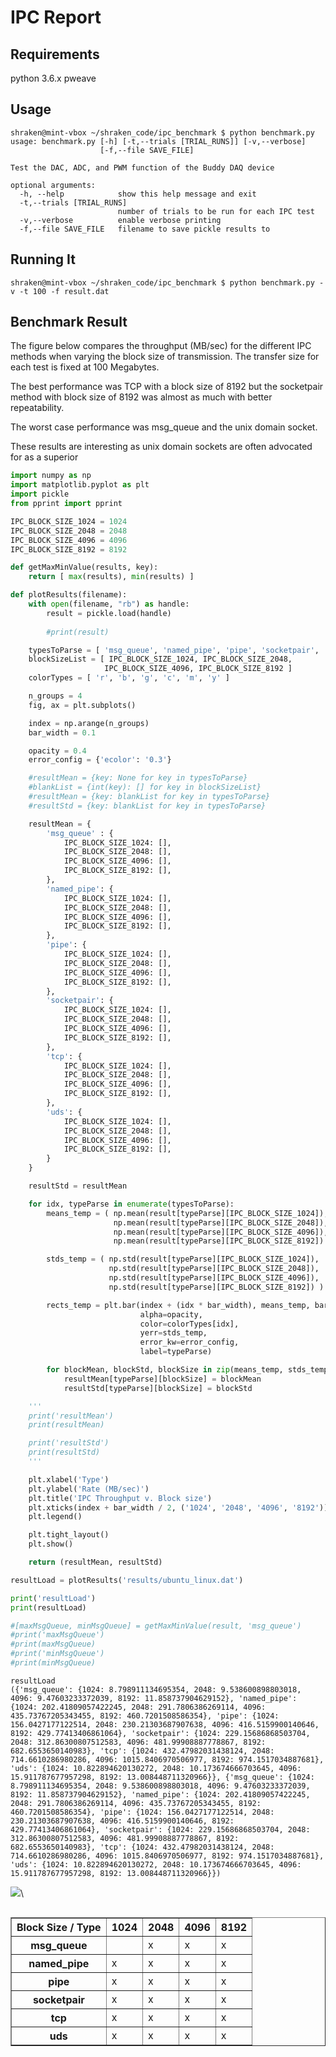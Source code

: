 # IPC Report

## Requirements

python 3.6.x
pweave

## Usage

```console
shraken@mint-vbox ~/shraken_code/ipc_benchmark $ python benchmark.py 
usage: benchmark.py [-h] [-t,--trials [TRIAL_RUNS]] [-v,--verbose]
                    [-f,--file SAVE_FILE]

Test the DAC, ADC, and PWM function of the Buddy DAQ device

optional arguments:
  -h, --help            show this help message and exit
  -t,--trials [TRIAL_RUNS]
                        number of trials to be run for each IPC test
  -v,--verbose          enable verbose printing
  -f,--file SAVE_FILE   filename to save pickle results to
```

## Running It

```console
shraken@mint-vbox ~/shraken_code/ipc_benchmark $ python benchmark.py -v -t 100 -f result.dat
```

## Benchmark Result

The figure below compares the throughput (MB/sec) for the different IPC methods when varying the block
size of transmission.  The transfer size for each test is fixed at 100 Megabytes.  

The best performance was TCP with a block size of 8192 but the socketpair
method with block size of 8192 was almost as much with better repeatability.

The worst case performance was msg_queue and the unix domain socket.

These results are interesting as unix domain sockets are often advocated
for as a superior 


```python
import numpy as np
import matplotlib.pyplot as plt
import pickle
from pprint import pprint

IPC_BLOCK_SIZE_1024 = 1024
IPC_BLOCK_SIZE_2048 = 2048
IPC_BLOCK_SIZE_4096 = 4096
IPC_BLOCK_SIZE_8192 = 8192

def getMaxMinValue(results, key):
    return [ max(results), min(results) ]

def plotResults(filename):
    with open(filename, "rb") as handle:
        result = pickle.load(handle)
    
        #print(result)

    typesToParse = [ 'msg_queue', 'named_pipe', 'pipe', 'socketpair', 'tcp', 'uds' ]
    blockSizeList = [ IPC_BLOCK_SIZE_1024, IPC_BLOCK_SIZE_2048, 
                     IPC_BLOCK_SIZE_4096, IPC_BLOCK_SIZE_8192 ]
    colorTypes = [ 'r', 'b', 'g', 'c', 'm', 'y' ]

    n_groups = 4
    fig, ax = plt.subplots()

    index = np.arange(n_groups)
    bar_width = 0.1

    opacity = 0.4
    error_config = {'ecolor': '0.3'}

    #resultMean = {key: None for key in typesToParse}
    #blankList = {int(key): [] for key in blockSizeList}
    #resultMean = {key: blankList for key in typesToParse}
    #resultStd = {key: blankList for key in typesToParse}

    resultMean = {
        'msg_queue' : {
            IPC_BLOCK_SIZE_1024: [],
            IPC_BLOCK_SIZE_2048: [],
            IPC_BLOCK_SIZE_4096: [],
            IPC_BLOCK_SIZE_8192: [],
        },
        'named_pipe': {
            IPC_BLOCK_SIZE_1024: [],
            IPC_BLOCK_SIZE_2048: [],
            IPC_BLOCK_SIZE_4096: [],
            IPC_BLOCK_SIZE_8192: [],
        },
        'pipe': {
            IPC_BLOCK_SIZE_1024: [],
            IPC_BLOCK_SIZE_2048: [],
            IPC_BLOCK_SIZE_4096: [],
            IPC_BLOCK_SIZE_8192: [],
        },
        'socketpair': {
            IPC_BLOCK_SIZE_1024: [],
            IPC_BLOCK_SIZE_2048: [],
            IPC_BLOCK_SIZE_4096: [],
            IPC_BLOCK_SIZE_8192: [],
        },
        'tcp': {
            IPC_BLOCK_SIZE_1024: [],
            IPC_BLOCK_SIZE_2048: [],
            IPC_BLOCK_SIZE_4096: [],
            IPC_BLOCK_SIZE_8192: [],
        },
        'uds': {
            IPC_BLOCK_SIZE_1024: [],
            IPC_BLOCK_SIZE_2048: [],
            IPC_BLOCK_SIZE_4096: [],
            IPC_BLOCK_SIZE_8192: [],
        }
    }

    resultStd = resultMean

    for idx, typeParse in enumerate(typesToParse):
        means_temp = ( np.mean(result[typeParse][IPC_BLOCK_SIZE_1024]),
                       np.mean(result[typeParse][IPC_BLOCK_SIZE_2048]),
                       np.mean(result[typeParse][IPC_BLOCK_SIZE_4096]),
                       np.mean(result[typeParse][IPC_BLOCK_SIZE_8192]) )

        stds_temp = ( np.std(result[typeParse][IPC_BLOCK_SIZE_1024]),
                      np.std(result[typeParse][IPC_BLOCK_SIZE_2048]),
                      np.std(result[typeParse][IPC_BLOCK_SIZE_4096]),
                      np.std(result[typeParse][IPC_BLOCK_SIZE_8192]) )

        rects_temp = plt.bar(index + (idx * bar_width), means_temp, bar_width,
                             alpha=opacity,
                             color=colorTypes[idx],
                             yerr=stds_temp,
                             error_kw=error_config,
                             label=typeParse)

        for blockMean, blockStd, blockSize in zip(means_temp, stds_temp, blockSizeList):
            resultMean[typeParse][blockSize] = blockMean
            resultStd[typeParse][blockSize] = blockStd

    '''
    print('resultMean')
    print(resultMean)

    print('resultStd')
    print(resultStd)
    '''

    plt.xlabel('Type')
    plt.ylabel('Rate (MB/sec)')
    plt.title('IPC Throughput v. Block size')
    plt.xticks(index + bar_width / 2, ('1024', '2048', '4096', '8192'))
    plt.legend()

    plt.tight_layout()
    plt.show()

    return (resultMean, resultStd)

resultLoad = plotResults('results/ubuntu_linux.dat')

print('resultLoad')
print(resultLoad)

#[maxMsgQueue, minMsgQueue] = getMaxMinValue(result, 'msg_queue')
#print('maxMsgQueue')
#print(maxMsgQueue)
#print('minMsgQueue')
#print(minMsgQueue)
```

```
resultLoad
({'msg_queue': {1024: 8.798911134695354, 2048: 9.538600898803018,
4096: 9.47603233372039, 8192: 11.858737904629152}, 'named_pipe':
{1024: 202.41809057422245, 2048: 291.7806386269114, 4096:
435.73767205343455, 8192: 460.7201508586354}, 'pipe': {1024:
156.0427177122514, 2048: 230.21303687907638, 4096: 416.5159900140646,
8192: 429.77413406861064}, 'socketpair': {1024: 229.15686868503704,
2048: 312.86300807512583, 4096: 481.99908887778867, 8192:
682.6553650140983}, 'tcp': {1024: 432.47982031438124, 2048:
714.6610286980286, 4096: 1015.8406970506977, 8192: 974.1517034887681},
'uds': {1024: 10.822894620130272, 2048: 10.173674666703645, 4096:
15.911787677957298, 8192: 13.008448711320966}}, {'msg_queue': {1024:
8.798911134695354, 2048: 9.538600898803018, 4096: 9.47603233372039,
8192: 11.858737904629152}, 'named_pipe': {1024: 202.41809057422245,
2048: 291.7806386269114, 4096: 435.73767205343455, 8192:
460.7201508586354}, 'pipe': {1024: 156.0427177122514, 2048:
230.21303687907638, 4096: 416.5159900140646, 8192:
429.77413406861064}, 'socketpair': {1024: 229.15686868503704, 2048:
312.86300807512583, 4096: 481.99908887778867, 8192:
682.6553650140983}, 'tcp': {1024: 432.47982031438124, 2048:
714.6610286980286, 4096: 1015.8406970506977, 8192: 974.1517034887681},
'uds': {1024: 10.822894620130272, 2048: 10.173674666703645, 4096:
15.911787677957298, 8192: 13.008448711320966}})
```

![](figures/ipc_report_figure1_1.png)\


<div style="max-height:1000px;max-width:1500px;overflow:auto;">
<table border="1" class="dataframe">
<thead>
    <tr style="text-align: right;">
        <th>Block Size / Type</th>
        <th>1024</th>
        <th>2048</th>
        <th>4096</th>
        <th>8192</th>
    </tr>
</thead>
<tbody>
    <tr>
        <th>msg_queue</th>
        <td></td>
        <td>x</td>
        <td>x</td>
        <td>x</td>
    </tr>
    <tr>
        <th>named_pipe</th>
        <td>x</td>
        <td>x</td>
        <td>x</td>
        <td>x</td>
    </tr>
    <tr>
        <th>pipe</th>
        <td>x</td>
        <td>x</td>
        <td>x</td>
        <td>x</td>
    </tr>
    <tr>
        <th>socketpair</th>
        <td>x</td>
        <td>x</td>
        <td>x</td>
        <td>x</td>
    </tr>
    <tr>
        <th>tcp</th>
        <td>x</td>
        <td>x</td>
        <td>x</td>
        <td>x</td>
    </tr>
    <tr>
        <th>uds</th>
        <td>x</td>
        <td>x</td>
        <td>x</td>
        <td>x</td>
    </tr>
</tbody>
</table>
</div>
